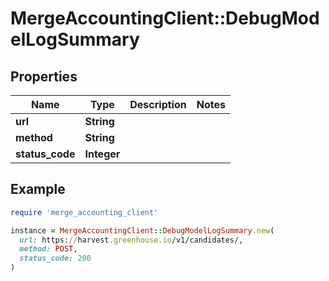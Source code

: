 # MergeAccountingClient::DebugModelLogSummary

## Properties

| Name | Type | Description | Notes |
| ---- | ---- | ----------- | ----- |
| **url** | **String** |  |  |
| **method** | **String** |  |  |
| **status_code** | **Integer** |  |  |

## Example

```ruby
require 'merge_accounting_client'

instance = MergeAccountingClient::DebugModelLogSummary.new(
  url: https://harvest.greenhouse.io/v1/candidates/,
  method: POST,
  status_code: 200
)
```

